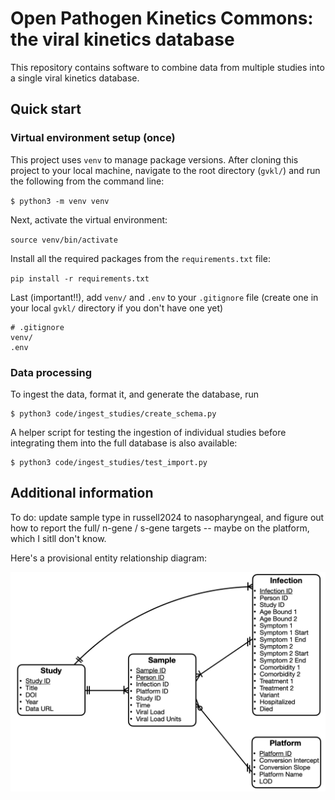 # Open Pathogen Kinetics Commons: the viral kinetics database

This repository contains software to combine data from multiple studies into a single viral kinetics database. 

## Quick start

### Virtual environment setup (once)
This project uses `venv` to manage package versions. After cloning this project to your local machine, navigate to the root directory (`gvkl/`) and run the following from the command line: 

`$ python3 -m venv venv`

Next, activate the virtual environment: 

`source venv/bin/activate`

Install all the required packages from the `requirements.txt` file: 

`pip install -r requirements.txt`

Last (important!!), add `venv/` and `.env` to your `.gitignore` file (create one in your local `gvkl/` directory if you don't have one yet) 

```
# .gitignore
venv/
.env
```


### Data processing 

To ingest the data, format it, and generate the database, run 

```
$ python3 code/ingest_studies/create_schema.py
```

A helper script for testing the ingestion of individual studies before integrating them into the full database is also available: 

```
$ python3 code/ingest_studies/test_import.py
```

## Additional information

To do: update sample type in russell2024 to nasopharyngeal, and figure out how to report the full/ n-gene / s-gene targets -- maybe on the platform, which I sitll don't know. 

Here's a provisional entity relationship diagram: 

![An entity relationship diagram for the OpenPKCommons](figures/ERD.png)